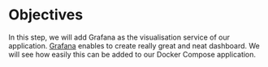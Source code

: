# Objectives

In this step, we will add Grafana as the visualisation service of our application.
[Grafana](http://grafana.org/) enables to create really great and neat dashboard.
We will see how easily this can be added to our Docker Compose application.


